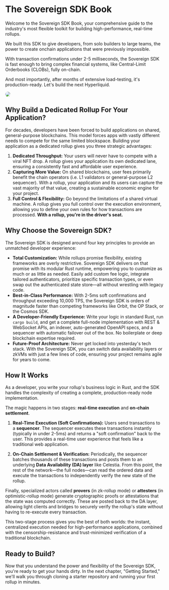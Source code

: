 # The Sovereign SDK Book

Welcome to the Sovereign SDK Book, your comprehensive guide to the industry's most flexible toolkit for building high-performance, real-time rollups.

We built this SDK to give developers, from solo builders to large teams, the power to create onchain applications that were previously impossible. 

With transaction confirmations under 2-5 milliseconds, the Sovereign SDK is fast enough to bring complex financial systems, like Central-Limit Orderbooks (CLOBs), fully on-chain.

And most importantly, after months of extensive load-testing, it's production-ready. Let's build the next Hyperliquid.

<img src="https://github.com/Sovereign-Labs/sovereign-sdk/blob/nightly/assets/banner.jpg?raw=true" style="border-radius: 10px">

## Why Build a Dedicated Rollup For Your Application?

For decades, developers have been forced to build applications on shared, general-purpose blockchains. This model forces apps with vastly different needs to compete for the same limited blockspace. Building your application as a dedicated rollup gives you three strategic advantages:

1.  **Dedicated Throughput:** Your users will never have to compete with a viral NFT drop. A rollup gives your application its own dedicated lane, ensuring a consistently fast and affordable user experience.
2.  **Capturing More Value:** On shared blockchains, user fees primarily benefit the chain operators (i.e. L1 validators or general-purpose L2 sequencer). With a rollup, your application and its users can capture the vast majority of that value, creating a sustainable economic engine for your project.
3.  **Full Control & Flexibility:** Go beyond the limitations of a shared virtual machine. A rollup gives you full control over the execution environment, allowing you to define your own rules for how transactions are processed. **With a rollup, you're in the driver's seat.**

## Why Choose the Sovereign SDK?

The Sovereign SDK is designed around four key principles to provide an unmatched developer experience:

-   **Total Customization:** While rollups promise flexibility, existing frameworks are overly restrictive. Sovereign SDK delivers on that promise with its modular Rust runtime, empowering you to customize as much or as little as needed. Easily add custom fee logic, integrate tailored authenticators, prioritize specific transaction types, or even swap out the authenticated state store—all without wrestling with legacy code.
-   **Best-in-Class Performance:** With 2-5ms soft confirmations and throughput exceeding 10,000 TPS, the Sovereign SDK is orders of magnitude faster than competing frameworks like Orbit, the OP Stack, or the Cosmos SDK.
-   **A Developer-Friendly Experience:** Write your logic in standard Rust, run `cargo build`, and get a complete full-node implementation with REST & WebSocket APIs, an indexer, auto-generated OpenAPI specs, and a sequencer  with automatic failover out of the box. No boilerplate or deep blockchain expertise required.
-   **Future-Proof Architecture:** Never get locked into yesterday's tech stack. With the Sovereign SDK, you can switch data availability layers or zkVMs with just a few lines of code, ensuring your project remains agile for years to come.


## How It Works

As a developer, you write your rollup's business logic in Rust, and the SDK handles the complexity of creating a complete, production-ready node implementation.

The magic happens in two stages: **real-time execution** and **on-chain settlement**.

1.  **Real-Time Execution (Soft Confirmations):** Users send transactions to a **sequencer**. The sequencer executes these transactions instantly (typically in under 2-5ms) and returns a "soft confirmation" back to the user. This provides a real-time user experience that feels like a traditional web application.

2.  **On-Chain Settlement & Verification:** Periodically, the sequencer batches thousands of these transactions and posts them to an underlying **Data Availability (DA) layer** like Celestia. From this point, the rest of the network—the full nodes—can read the ordered data and execute the transactions to independently verify the new state of the rollup.

Finally, specialized actors called **provers** (in zk-rollup mode) or **attesters** (in optimistic-rollup mode) generate cryptographic proofs  or attestations that the state was computed correctly. These are posted back to the DA layer, allowing light clients and bridges to securely verify the rollup's state without having to re-execute every transaction.

This two-stage process gives you the best of both worlds: the instant, centralized execution needed for high-performance applications, combined with the censorship-resistance and trust-minimized verification of a traditional blockchain.

## Ready to Build?

Now that you understand the power and flexibility of the Sovereign SDK, you're ready to get your hands dirty. In the next chapter, "Getting Started," we'll walk you through cloning a starter repository and running your first rollup in minutes.